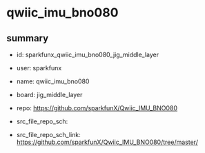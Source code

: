 # qwiic_imu_bno080
 
## summary 
* id: sparkfunx_qwiic_imu_bno080_jig_middle_layer
* user: sparkfunx
* name: qwiic_imu_bno080
* board: jig_middle_layer
* repo: https://github.com/sparkfunX/Qwiic_IMU_BNO080



* src_file_repo_sch: 
* src_file_repo_sch_link: https://github.com/sparkfunX/Qwiic_IMU_BNO080/tree/master/




